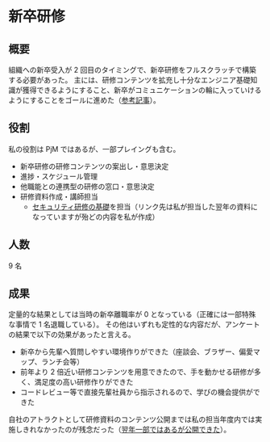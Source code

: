 # 新卒研修

## 概要

組織への新卒受入が 2 回目のタイミングで、新卒研修をフルスクラッチで構築する必要があった。
主には、研修コンテンツを拡充し十分なエンジニア基礎知識が獲得できるようにすること、新卒がコミュニケーションの輪に入っていけるようにすることをゴールに進めた（[参考記事](https://techtekt.persol-career.co.jp/entry/culture/220804_01)）。

## 役割

私の役割は PjM ではあるが、一部プレイングも含む。

- 新卒研修の研修コンテンツの案出し・意思決定
- 進捗・スケジュール管理
- 他職能との連携型の研修の窓口・意思決定
- 研修資料作成・講師担当
  - [セキュリティ研修の基礎](https://speakerdeck.com/techtekt/securityji-chu-yan-xiu)を担当（リンク先は私が担当した翌年の資料になっていますが殆どの内容を私が作成）

## 人数

9 名

## 成果

定量的な結果としては当時の新卒離職率が 0 となっている（正確には一部特殊な事情で 1 名退職している）。
その他はいずれも定性的な内容だが、アンケートの結果で以下の効果があったと言える。

- 新卒から先輩へ質問しやすい環境作りができた（座談会、ブラザー、偏愛マップ、ランチ会等）
- 前年より 2 倍近い研修コンテンツを用意できたので、手を動かせる研修が多く、満足度の高い研修作りができた
- コードレビュー等で直接先輩社員から指示されるので、学びの機会提供ができた

自社のアトラクトとして研修資料のコンテンツ公開までは私の担当年度内では実施しきれなかったのが残念だった（[翌年一部ではあるが公開できた](https://techtekt.persol-career.co.jp/entry/tech/230825_01)）。

